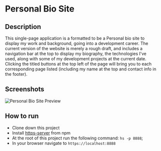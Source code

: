 # Personal Bio Site

## Description
This single-page application is a formatted to be a Personal bio site to display my work and background, going into a development career. The current version of the website is merely a rough draft, and includes a navigation bar at the top to display my biography, the technologies I've used, along with some of my development projects at the current date. Clicking the titled buttons at the top left of the page will bring you to each corresponding page listed (including my name at the top and contact info in the footer).

## Screenshots
![Personal Bio Site Preview]()

## How to run
* Clone down this project
* Install [https-server](https://www.npmjs.com/package/http-server) from npm
* At the root of this project run the following command: `hs -p 8888`;
* In your browser navigate to `https://localhost:8888`
